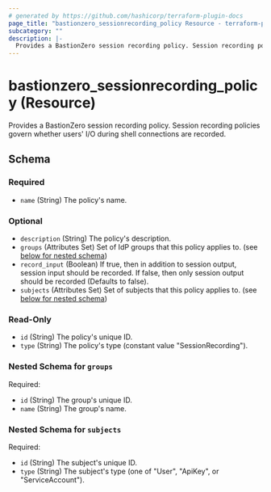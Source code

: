 ```yaml
---
# generated by https://github.com/hashicorp/terraform-plugin-docs
page_title: "bastionzero_sessionrecording_policy Resource - terraform-provider-bastionzero"
subcategory: ""
description: |-
  Provides a BastionZero session recording policy. Session recording policies govern whether users' I/O during shell connections are recorded.
---
```


# bastionzero_sessionrecording_policy (Resource)

Provides a BastionZero session recording policy. Session recording policies govern whether users' I/O during shell connections are recorded.



<!-- schema generated by tfplugindocs -->
## Schema

### Required

- `name` (String) The policy's name.

### Optional

- `description` (String) The policy's description.
- `groups` (Attributes Set) Set of IdP groups that this policy applies to. (see [below for nested schema](#nestedatt--groups))
- `record_input` (Boolean) If true, then in addition to session output, session input should be recorded. If false, then only session output should be recorded (Defaults to false).
- `subjects` (Attributes Set) Set of subjects that this policy applies to. (see [below for nested schema](#nestedatt--subjects))

### Read-Only

- `id` (String) The policy's unique ID.
- `type` (String) The policy's type (constant value "SessionRecording").

<a id="nestedatt--groups"></a>
### Nested Schema for `groups`

Required:

- `id` (String) The group's unique ID.
- `name` (String) The group's name.


<a id="nestedatt--subjects"></a>
### Nested Schema for `subjects`

Required:

- `id` (String) The subject's unique ID.
- `type` (String) The subject's type (one of "User", "ApiKey", or "ServiceAccount").


